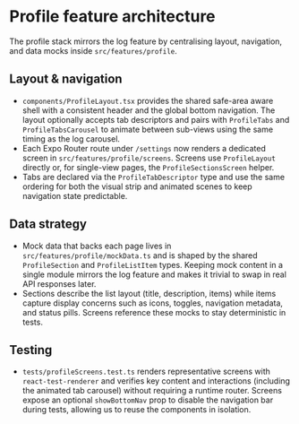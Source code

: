 # Profile feature architecture

The profile stack mirrors the log feature by centralising layout, navigation,
and data mocks inside `src/features/profile`.

## Layout & navigation

- `components/ProfileLayout.tsx` provides the shared safe-area aware shell with
a consistent header and the global bottom navigation. The layout optionally
accepts tab descriptors and pairs with `ProfileTabs` and
`ProfileTabsCarousel` to animate between sub-views using the same timing as the
log carousel.
- Each Expo Router route under `/settings` now renders a dedicated screen in
`src/features/profile/screens`. Screens use `ProfileLayout` directly or, for
single-view pages, the `ProfileSectionsScreen` helper.
- Tabs are declared via the `ProfileTabDescriptor` type and use the same
ordering for both the visual strip and animated scenes to keep navigation state
predictable.

## Data strategy

- Mock data that backs each page lives in `src/features/profile/mockData.ts` and
is shaped by the shared `ProfileSection` and `ProfileListItem` types. Keeping
mock content in a single module mirrors the log feature and makes it trivial to
swap in real API responses later.
- Sections describe the list layout (title, description, items) while items
capture display concerns such as icons, toggles, navigation metadata, and status
pills. Screens reference these mocks to stay deterministic in tests.

## Testing

- `tests/profileScreens.test.ts` renders representative screens with
`react-test-renderer` and verifies key content and interactions (including the
animated tab carousel) without requiring a runtime router. Screens expose an
optional `showBottomNav` prop to disable the navigation bar during tests,
allowing us to reuse the components in isolation.
